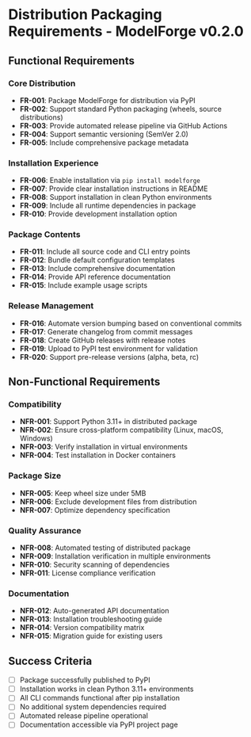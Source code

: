# Distribution Packaging Requirements - ModelForge v0.2.0

## Functional Requirements

### Core Distribution
- **FR-001**: Package ModelForge for distribution via PyPI
- **FR-002**: Support standard Python packaging (wheels, source distributions)
- **FR-003**: Provide automated release pipeline via GitHub Actions
- **FR-004**: Support semantic versioning (SemVer 2.0)
- **FR-005**: Include comprehensive package metadata

### Installation Experience
- **FR-006**: Enable installation via `pip install modelforge`
- **FR-007**: Provide clear installation instructions in README
- **FR-008**: Support installation in clean Python environments
- **FR-009**: Include all runtime dependencies in package
- **FR-010**: Provide development installation option

### Package Contents
- **FR-011**: Include all source code and CLI entry points
- **FR-012**: Bundle default configuration templates
- **FR-013**: Include comprehensive documentation
- **FR-014**: Provide API reference documentation
- **FR-015**: Include example usage scripts

### Release Management
- **FR-016**: Automate version bumping based on conventional commits
- **FR-017**: Generate changelog from commit messages
- **FR-018**: Create GitHub releases with release notes
- **FR-019**: Upload to PyPI test environment for validation
- **FR-020**: Support pre-release versions (alpha, beta, rc)

## Non-Functional Requirements

### Compatibility
- **NFR-001**: Support Python 3.11+ in distributed package
- **NFR-002**: Ensure cross-platform compatibility (Linux, macOS, Windows)
- **NFR-003**: Verify installation in virtual environments
- **NFR-004**: Test installation in Docker containers

### Package Size
- **NFR-005**: Keep wheel size under 5MB
- **NFR-006**: Exclude development files from distribution
- **NFR-007**: Optimize dependency specification

### Quality Assurance
- **NFR-008**: Automated testing of distributed package
- **NFR-009**: Installation verification in multiple environments
- **NFR-010**: Security scanning of dependencies
- **NFR-011**: License compliance verification

### Documentation
- **NFR-012**: Auto-generated API documentation
- **NFR-013**: Installation troubleshooting guide
- **NFR-014**: Version compatibility matrix
- **NFR-015**: Migration guide for existing users

## Success Criteria

- [ ] Package successfully published to PyPI
- [ ] Installation works in clean Python 3.11+ environments
- [ ] All CLI commands functional after pip installation
- [ ] No additional system dependencies required
- [ ] Automated release pipeline operational
- [ ] Documentation accessible via PyPI project page
